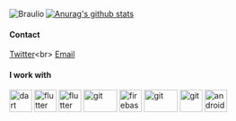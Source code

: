 [![Anurag's github stats](https://github-readme-stats.vercel.app/api?username=eliezerantonio)](https://github.com/anuraghazra/github-readme-stats)
<img align="left" src="https://github-readme-stats.vercel.app/api/top-langs/?username=eliezerantonio&layout=compact&hide=html" alt="Braulio" />


#### Contact
[Twitter](https://twitter.com/eliezerantonio_)<br>
[Email](eliezerfernandoantonio@gmail.com)

#### I work with <br>
<p align="left">
 <img src="https://www.vectorlogo.zone/logos/dartlang/dartlang-icon.svg" alt="dart" width="40" height="40"/>
  <img src="https://www.vectorlogo.zone/logos/mysql/mysql-icon.svg" alt="flutter" width="40" height="40"/> 
 <img src="https://www.vectorlogo.zone/logos/flutterio/flutterio-icon.svg" alt="flutter" width="40" height="40"/> 
 <img src="https://www.vectorlogo.zone/logos/java/java-ar21.svg" alt="git" width="60" height="40"/>
  <img src="https://www.vectorlogo.zone/logos/firebase/firebase-icon.svg" alt="firebase" width="40" height="40"/>
   <img src="https://www.vectorlogo.zone/logos/javascript/javascript-ar21.svg" alt="git" width="60" height="40"/>
    <img src="https://www.vectorlogo.zone/logos/git-scm/git-scm-icon.svg" alt="git" width="40" height="40"/>
<img src="https://devicons.github.io/devicon/devicon.git/icons/android/android-original-wordmark.svg" alt="android" width="40" height="40"/>
 

